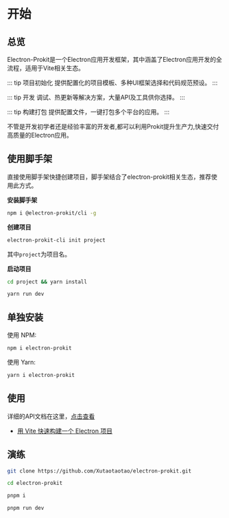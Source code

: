 # 开始

## 总览

Electron-Prokit是一个Electron应用开发框架，其中涵盖了Electron应用开发的全流程，适用于Vite相关生态。

::: tip 项目初始化
提供配置化的项目模板、多种UI框架选择和代码规范预设。
:::

::: tip 开发
调试、热更新等解决方案，大量API及工具供你选择。
:::

::: tip 构建打包
提供配置文件，一键打包多个平台的应用。
:::

不管是开发初学者还是经验丰富的开发者,都可以利用Prokit提升生产力,快速交付高质量的Electron应用。

## 使用脚手架

直接使用脚手架快捷创建项目，脚手架结合了electron-prokit相关生态，推荐使用此方式。

**安装脚手架**

```bash
npm i @electron-prokit/cli -g
```

**创建项目**


```bash
electron-prokit-cli init project
```

其中`project`为项目名。

**启动项目**
```bash
cd project && yarn install

yarn run dev
```


## 单独安装

使用 NPM:

```bash
npm i electron-prokit
```
使用 Yarn:

```bash
yarn i electron-prokit
```

## 使用

详细的API文档在这里，<a href="https://xutaotaotao.github.io/electron-prokit/zh/api/">点击查看</a>

- <a href="https://xutaotaotao.github.io/electron-prokit/zh/tutorials/create-vite-electron-service.html">用 Vite 快速构建一个 Electron 项目</a>


## 演练

```bash
git clone https://github.com/Xutaotaotao/electron-prokit.git

cd electron-prokit

pnpm i 

pnpm run dev

```